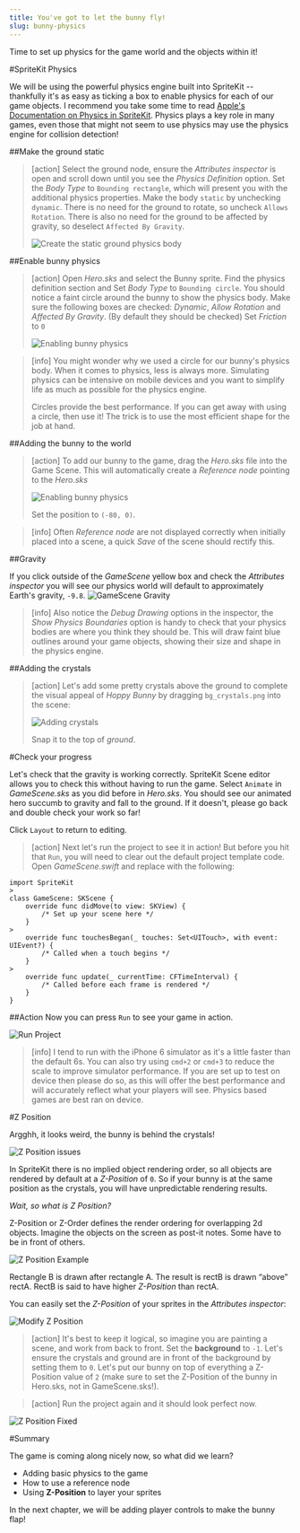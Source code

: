 ```yaml
---
title: You've got to let the bunny fly!
slug: bunny-physics
---
```


Time to set up physics for the game world and the objects within it!

#SpriteKit Physics

We will be using the powerful physics engine built into SpriteKit -- thankfully it's as easy as ticking a box to enable physics for each of our game objects.
I recommend you take some time to read [Apple's Documentation on Physics in SpriteKit](https://developer.apple.com/library/ios/documentation/GraphicsAnimation/Conceptual/SpriteKit_PG/Physics/Physics.html#//apple_ref/doc/uid/TP40013043-CH6-SW1). Physics plays a key role in many games, even those that might not seem to use physics may use the physics engine for collision detection!

##Make the ground static

> [action]
> Select the ground node, ensure the *Attributes inspector* is open and scroll down until you see the *Physics Definition* option.
> Set the *Body Type* to `Bounding rectangle`, which will present you with the additional physics properties.
> Make the body `static` by unchecking `dynamic`. There is no need for the ground to rotate, so uncheck `Allows Rotation`. There is also no need for the ground to be affected by gravity, so deselect `Affected By Gravity`.
>
> ![Create the static ground physics body](../Tutorial-Images/xcode_ground_physics.png)
>

##Enable bunny physics

> [action]
> Open *Hero.sks* and select the Bunny sprite. Find the physics definition section and Set *Body Type* to `Bounding circle`.
> You should notice a faint circle around the bunny to show the physics body.
> Make sure the following boxes are checked: *Dynamic*, *Allow Rotation* and *Affected By Gravity*. (By default they should be checked)
> Set *Friction* to `0`
>
> ![Enabling bunny physics](../Tutorial-Images/xcode_hero_physics.png)
>

<!--  -->

> [info]
> You might wonder why we used a circle for our bunny's physics body. When it comes to physics, less is always more. Simulating physics can be intensive on mobile devices and you want to simplify life as much as possible for the physics engine.
> 
> Circles provide the best performance. If you can get away with using a circle, then use it! The trick is to use the most efficient shape for the job at hand.
>

##Adding the bunny to the world

> [action]
> To add our bunny to the game, drag the *Hero.sks* file into the Game Scene. This will automatically create a *Reference node* pointing to the *Hero.sks*
>
> ![Enabling bunny physics](../Tutorial-Images/xcode_add_reference_node_hero.png)
>
> Set the position to `(-80, 0)`.

<!--  -->

> [info]
> Often *Reference node* are not displayed correctly when initially placed into a scene, a quick *Save* of the scene should rectify this.

##Gravity

If you click outside of the *GameScene* yellow box and check the *Attributes inspector* you will see our physics world will default to approximately Earth's gravity, `-9.8`.
![GameScene Gravity](../Tutorial-Images/xcode_gamescene_gravity.png)

> [info]
> Also notice the *Debug Drawing* options in the inspector, the *Show Physics Boundaries* option is handy to check that your physics bodies are where you think they should be. This will draw faint blue outlines around your game objects, showing their size and shape in the physics engine.

##Adding the crystals

> [action]
> Let's add some pretty crystals above the ground to complete the visual appeal of *Hoppy Bunny* by dragging `bg_crystals.png` into the scene:
>
> ![Adding crystals](../Tutorial-Images/xcode_add_crystals.png)
>
> Snap it to the top of *ground*.


#Check your progress

Let's check that the gravity is working correctly. SpriteKit Scene editor allows you to check this without having to run the game. Select `Animate` in *GameScene.sks* as you did before in *Hero.sks*. You should see our animated hero succumb to gravity and fall to the ground. If it doesn't, please go back and double check your work so far!

Click `Layout` to return to editing. 

> [action]
> Next let's run the project to see it in action! But before you hit that `Run`, you will need to clear out the default project template code.
> Open *GameScene.swift* and replace with the following:
>
```
import SpriteKit
>
class GameScene: SKScene {
    override func didMove(to view: SKView) {
        /* Set up your scene here */
    }
>   
    override func touchesBegan(_ touches: Set<UITouch>, with event: UIEvent?) {
        /* Called when a touch begins */
    }
>    
    override func update(_ currentTime: CFTimeInterval) {
        /* Called before each frame is rendered */
    }
}
```
>

##Action
Now you can press `Run` to see your game in action.

![Run Project](../Tutorial-Images/xcode_select_simulator.png)

> [info]
> I tend to run with the iPhone 6 simulator as it's a little faster than the default 6s. You can also try using `cmd+2` or `cmd+3` to reduce the scale to improve simulator performance.
> If you are set up to test on device then please do so, as this will offer the best performance and will accurately reflect what your players will see. Physics based games are best ran on device.

#Z Position

Argghh, it looks weird, the bunny is behind the crystals!

![Z Position issues](../Tutorial-Images/simulator_zorder_before.png)

In SpriteKit there is no implied object rendering order, so all objects are rendered by default at a *Z-Position* of `0`. So if your bunny is at the same position as the crystals, you will have unpredictable rendering results.

*Wait, so what is Z Position?*

Z-Position or Z-Order defines the render ordering for overlapping 2d objects. Imagine the objects on the screen as post-it notes. Some have to be in front of others. 

![Z Position Example](../Tutorial-Images/zorder.png)

Rectangle B is drawn after rectangle A. The result is rectB is drawn “above” rectA. RectB is said to have higher *Z-Position* than rectA.

You can easily set the *Z-Position* of your sprites in the *Attributes inspector*:

![Modify Z Position](../Tutorial-Images/xcode_zorder_modify.png)

> [action]
> It's best to keep it logical, so imagine you are painting a scene, and work from back to front. Set the **background** to `-1`. Let's ensure the crystals and ground are in front of the background by setting them to `0`. Let's put our bunny on top of everything a Z-Position value of `2` (make sure to set the Z-Position of the bunny in Hero.sks, not in GameScene.sks!).

<!-- html comment to break boxes -->

> [action]
> Run the project again and it should look perfect now.

![Z Position Fixed](../Tutorial-Images/xcode_zorder_fixed.png)

#Summary

The game is coming along nicely now, so what did we learn?

- Adding basic physics to the game
- How to use a reference node
- Using **Z-Position** to layer your sprites

In the next chapter, we will be adding player controls to make the bunny flap!
